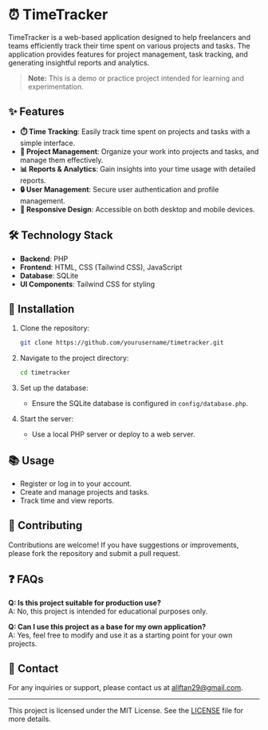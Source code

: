 # ⏰ TimeTracker

TimeTracker is a web-based application designed to help freelancers and teams efficiently track their time spent on various projects and tasks. The application provides features for project management, task tracking, and generating insightful reports and analytics.

> **Note:** This is a demo or practice project intended for learning and experimentation.

## ✨ Features

- **⏱️ Time Tracking**: Easily track time spent on projects and tasks with a simple interface.
- **📁 Project Management**: Organize your work into projects and tasks, and manage them effectively.
- **📊 Reports & Analytics**: Gain insights into your time usage with detailed reports.
- **🔒 User Management**: Secure user authentication and profile management.
- **📱 Responsive Design**: Accessible on both desktop and mobile devices.

## 🛠️ Technology Stack

- **Backend**: PHP
- **Frontend**: HTML, CSS (Tailwind CSS), JavaScript
- **Database**: SQLite
- **UI Components**: Tailwind CSS for styling

## 🚀 Installation

1. Clone the repository:
   ```bash
   git clone https://github.com/yourusername/timetracker.git
   ```

2. Navigate to the project directory:
   ```bash
   cd timetracker
   ```

3. Set up the database:
   - Ensure the SQLite database is configured in `config/database.php`.

4. Start the server:
   - Use a local PHP server or deploy to a web server.

## 📚 Usage

- Register or log in to your account.
- Create and manage projects and tasks.
- Track time and view reports.

## 🤝 Contributing

Contributions are welcome! If you have suggestions or improvements, please fork the repository and submit a pull request.

## ❓ FAQs

**Q: Is this project suitable for production use?**  
A: No, this project is intended for educational purposes only.

**Q: Can I use this project as a base for my own application?**  
A: Yes, feel free to modify and use it as a starting point for your own projects.

## 📧 Contact

For any inquiries or support, please contact us at [aliftan29@gmail.com](mailto:aliftan29@gmail.com).

---

This project is licensed under the MIT License. See the [LICENSE](LICENSE) file for more details.

